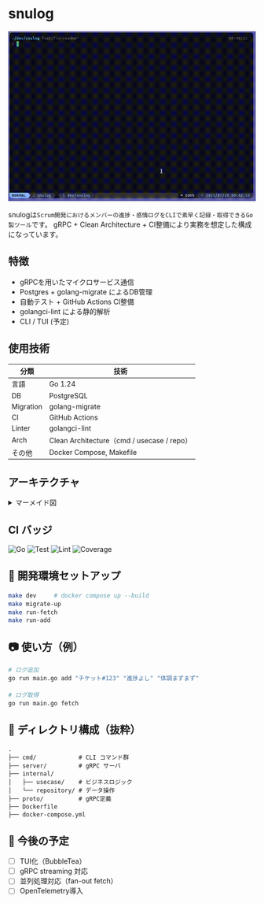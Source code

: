 # snulog

![Snulog CLI Demo](docs/demo.gif)

snulogは`Scrum開発におけるメンバーの進捗・感情ログをCLIで素早く記録・取得できるGo製ツール`です。
gRPC + Clean Architecture + CI整備により実務を想定した構成になっています。

## 特徴

- gRPCを用いたマイクロサービス通信
- Postgres + golang-migrate によるDB管理
- 自動テスト + GitHub Actions CI整備
- golangci-lint による静的解析
- CLI / TUI (予定)

## 使用技術

| 分類 | 技術 |
|------|------|
| 言語 | Go 1.24 |
| DB | PostgreSQL |
| Migration | golang-migrate |
| CI | GitHub Actions |
| Linter | golangci-lint |
| Arch | Clean Architecture（cmd / usecase / repo） |
| その他 | Docker Compose, Makefile |

## アーキテクチャ
<details>
<summary>マーメイド図</summary>
```mermaid
graph TD
  CLI -->|gRPC| Server
  Server --> Usecase
  Usecase --> Repository
  Repository -->|SQL| PostgreSQL
```
</details>

## CI バッジ

![Go](https://img.shields.io/badge/Go-1.22-blue)
![Test](https://github.com/ユーザー名/snulog/actions/workflows/test.yml/badge.svg)
![Lint](https://github.com/ユーザー名/snulog/actions/workflows/lint.yml/badge.svg)
![Coverage](https://img.shields.io/badge/Coverage-80%25-green) <!-- 仮数字 -->

## 🔧 開発環境セットアップ

```sh
make dev     # docker compose up --build
make migrate-up
make run-fetch
make run-add
```

## 📷 使い方（例）

```sh
# ログ追加
go run main.go add "チケット#123" "進捗よし" "体調まずまず"

# ログ取得
go run main.go fetch
```

## 📁 ディレクトリ構成（抜粋）

```
.
├── cmd/            # CLI コマンド群
├── server/         # gRPC サーバ
├── internal/
│   ├── usecase/    # ビジネスロジック
│   └── repository/ # データ操作
├── proto/          # gRPC定義
├── Dockerfile
├── docker-compose.yml
```

## 🧱 今後の予定

- [ ] TUI化（BubbleTea）
- [ ] gRPC streaming 対応
- [ ] 並列処理対応（fan-out fetch）
- [ ] OpenTelemetry導入
